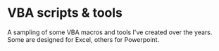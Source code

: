 # VBA scripts & tools
A sampling of some VBA macros and tools I've created over the years. Some are designed for Excel, others for Powerpoint.
